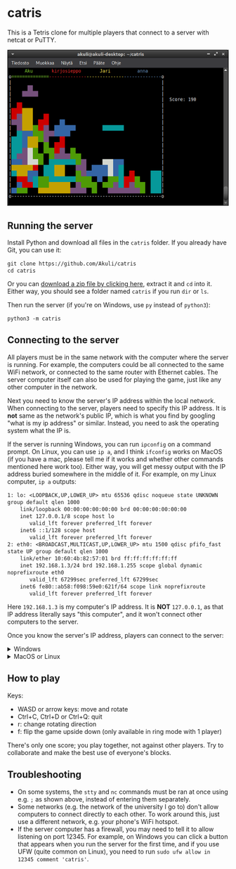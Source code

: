 # catris

This is a Tetris clone for multiple players that connect to a server with netcat or PuTTY.

![Screenshot](screenshot.png)


## Running the server

Install Python and download all files in the `catris` folder.
If you already have Git, you can use it:

```
git clone https://github.com/Akuli/catris
cd catris
```

Or you can [download a zip file by clicking here](https://github.com/Akuli/catris/archive/refs/heads/main.zip),
extract it and `cd` into it.
Either way, you should see a folder named `catris` if you run `dir` or `ls`.

Then run the server (if you're on Windows, use `py` instead of `python3`):

```
python3 -m catris
```


## Connecting to the server

All players must be in the same network with the computer where the server is running.
For example, the computers could be all connected to the same WiFi network,
or connected to the same router with Ethernet cables.
The server computer itself can also be used for playing the game,
just like any other computer in the network.

Next you need to know the server's IP address within the local network.
When connecting to the server, players need to specify this IP address.
It is **not** same as the network's public IP,
which is what you find by googling "what is my ip address" or similar.
Instead, you need to ask the operating system what the IP is.

If the server is running Windows, you can run `ipconfig` on a command prompt.
On Linux, you can use `ip a`, and I think `ifconfig` works on MacOS
(if you have a mac, please tell me if it works and whether other commands mentioned here work too).
Either way, you will get messy output with the IP address buried somewhere in the middle of it.
For example, on my Linux computer, `ip a` outputs:

```
1: lo: <LOOPBACK,UP,LOWER_UP> mtu 65536 qdisc noqueue state UNKNOWN group default qlen 1000
    link/loopback 00:00:00:00:00:00 brd 00:00:00:00:00:00
    inet 127.0.0.1/8 scope host lo
       valid_lft forever preferred_lft forever
    inet6 ::1/128 scope host 
       valid_lft forever preferred_lft forever
2: eth0: <BROADCAST,MULTICAST,UP,LOWER_UP> mtu 1500 qdisc pfifo_fast state UP group default qlen 1000
    link/ether 10:60:4b:82:57:01 brd ff:ff:ff:ff:ff:ff
    inet 192.168.1.3/24 brd 192.168.1.255 scope global dynamic noprefixroute eth0
       valid_lft 67299sec preferred_lft 67299sec
    inet6 fe80::ab58:f098:59e0:621f/64 scope link noprefixroute 
       valid_lft forever preferred_lft forever
```

Here `192.168.1.3` is my computer's IP address.
It is **NOT** `127.0.0.1`, as that IP address literally says "this computer",
and it won't connect other computers to the server.

Once you know the server's IP address, players can connect to the server:

<details>
<summary>Windows</summary>

[Install PuTTY](https://www.putty.org/).
Once installed, you can open it from the start menu.
Fill in these settings:
- Session:
    - Host Name: Put the IP address of the server here.
    - Port: `12345`
    - Connection type: Raw
- Terminal:
    - Local echo: Force off
    - Local line editing: Force off

Then click the "Open" button to play.

</details>

<details>
<summary>MacOS or Linux</summary>

Open a terminal and run:

```
stty raw; nc PUT_THE_IP_ADDRESS_HERE 12345; stty cooked
```

If you forget `stty raw`, you will get an error message reminding you to run it first.
It is needed because otherwise you would have to press enter every time
you want to send something to the server.

If you forget `stty cooked`, the terminal will be in a weird state when you quit the game,
and you may need to open a new terminal.

</details>


## How to play

Keys:
- WASD or arrow keys: move and rotate
- Ctrl+C, Ctrl+D or Ctrl+Q: quit
- r: change rotating direction
- f: flip the game upside down (only available in ring mode with 1 player)

There's only one score; you play together, not against other players.
Try to collaborate and make the best use of everyone's blocks.


## Troubleshooting

- On some systems, the `stty` and `nc` commands must be ran at once using e.g. `;` as shown above,
    instead of entering them separately.
- Some networks (e.g. the network of the university I go to)
    don't allow computers to connect directly to each other.
    To work around this, just use a different network,
    e.g. your phone's WiFi hotspot.
- If the server computer has a firewall, you may need to tell it to allow listening on port 12345.
    For example, on Windows you can click a button that appears when you run the server for the first time,
    and if you use UFW (quite common on Linux),
    you need to run `sudo ufw allow in 12345 comment 'catris'`.
